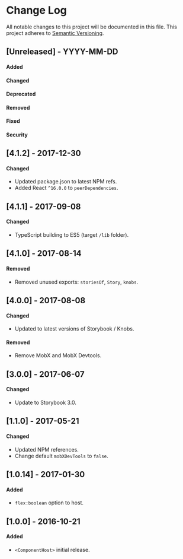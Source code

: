 # Change Log
All notable changes to this project will be documented in this file.
This project adheres to [Semantic Versioning](http://semver.org/).


## [Unreleased] - YYYY-MM-DD
#### Added
#### Changed
#### Deprecated
#### Removed
#### Fixed
#### Security


## [4.1.2] - 2017-12-30
#### Changed
- Updated package.json to latest NPM refs.
- Added React `^16.0.0` to `peerDependencies`.



## [4.1.1] - 2017-09-08
#### Changed
- TypeScript building to ES5 (target `/lib` folder).


## [4.1.0] - 2017-08-14
#### Removed
- Removed unused exports: `storiesOf`, `Story`, `knobs`.


## [4.0.0] - 2017-08-08
#### Changed
- Updated to latest versions of Storybook / Knobs.
#### Removed
- Remove MobX and MobX Devtools.


## [3.0.0] - 2017-06-07
#### Changed
- Update to Storybook 3.0.



## [1.1.0] - 2017-05-21
#### Changed
- Updated NPM references.
- Change default `mobXDevTools` to `false`.


## [1.0.14] - 2017-01-30
#### Added
- `flex:boolean` option to host.


## [1.0.0] - 2016-10-21
#### Added
- `<ComponentHost>` initial release.
